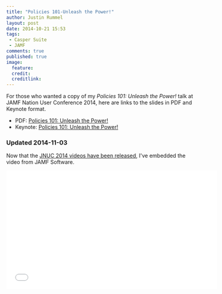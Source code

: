 ```yaml
---
title: "Policies 101-Unleash the Power!"
author: Justin Rummel
layout: post
date: 2014-10-21 15:53
tags: 
 - Casper Suite
 - JAMF
comments: true
published: true
image:
  feature:
  credit:
  creditlink:
---
```


For those who wanted a copy of my *Policies 101: Unleash the Power!* talk at JAMF Nation User Conference 2014, here are links to the slides in PDF and Keynote format.

-   PDF: [Policies 101: Unleash the Power!][pdf]
-   Keynote: [Policies 101: Unleash the Power!][key]

### Updated 2014-11-03

Now that the [JNUC 2014 videos have been released][jnuc], I've embedded the video from JAMF Software.

<iframe width="560" height="315" src="//www.youtube.com/embed/Uhbb3xi8Bdc" frameborder="0"> </iframe>

[pdf]: /images/2014/10/21/JNUC%202014%20Policies%20101.pdf
[key]: /images/2014/10/21/JNUC%202014%20Policies%20101.2014-10-17.key.zip
[jnuc]: http://www.jamfsoftware.com/resources/all/jamf-nation-user-conference-2014/ 
